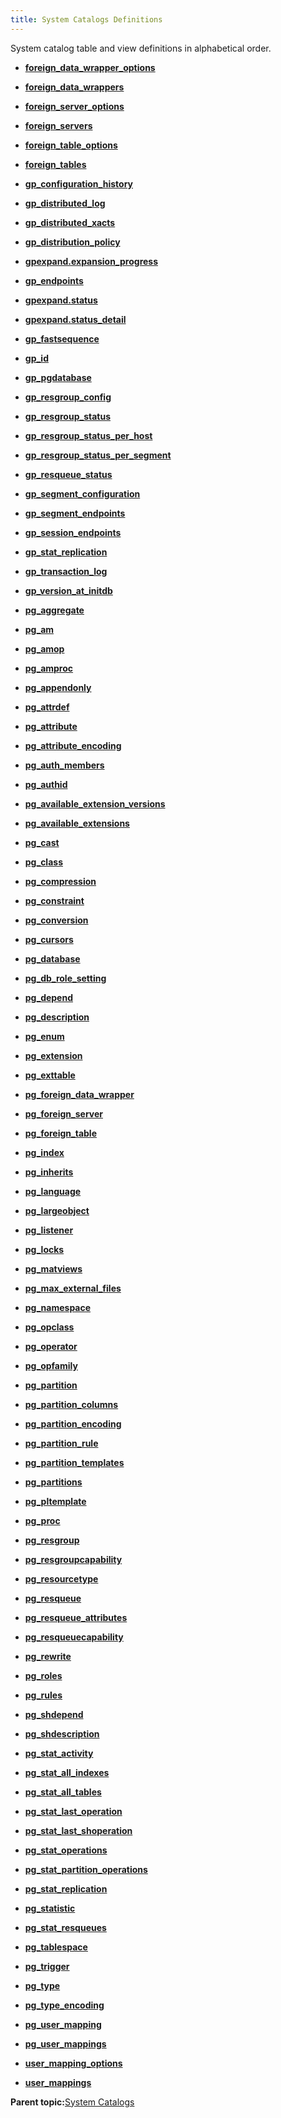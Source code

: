 ```yaml
---
title: System Catalogs Definitions 
---
```


System catalog table and view definitions in alphabetical order.

-   **[foreign\_data\_wrapper\_options](../system_catalogs/foreign_data_wrapper_options.html)**  

-   **[foreign\_data\_wrappers](../system_catalogs/foreign_data_wrappers.html)**  

-   **[foreign\_server\_options](../system_catalogs/foreign_server_options.html)**  

-   **[foreign\_servers](../system_catalogs/foreign_servers.html)**  

-   **[foreign\_table\_options](../system_catalogs/foreign_table_options.html)**  

-   **[foreign\_tables](../system_catalogs/foreign_tables.html)**  

-   **[gp\_configuration\_history](../system_catalogs/gp_configuration_history.html)**  

-   **[gp\_distributed\_log](../system_catalogs/gp_distributed_log.html)**  

-   **[gp\_distributed\_xacts](../system_catalogs/gp_distributed_xacts.html)**  

-   **[gp\_distribution\_policy](../system_catalogs/gp_distribution_policy.html)**  

-   **[gpexpand.expansion\_progress](../system_catalogs/gpexpand_expansion_progress.html)**  

-   **[gp\_endpoints](../system_catalogs/gp_endpoints.html)**  

-   **[gpexpand.status](../system_catalogs/gp_expansion_status.html)**  

-   **[gpexpand.status\_detail](../system_catalogs/gp_expansion_tables.html)**  

-   **[gp\_fastsequence](../system_catalogs/gp_fastsequence.html)**  

-   **[gp\_id](../system_catalogs/gp_id.html)**  

-   **[gp\_pgdatabase](../system_catalogs/gp_pgdatabase.html)**  

-   **[gp\_resgroup\_config](../system_catalogs/gp_resgroup_config.html)**  

-   **[gp\_resgroup\_status](../system_catalogs/gp_resgroup_status.html)**  

-   **[gp\_resgroup\_status\_per\_host](../system_catalogs/gp_resgroup_status_per_host.html)**  

-   **[gp\_resgroup\_status\_per\_segment](../system_catalogs/gp_resgroup_status_per_segment.html)**  

-   **[gp\_resqueue\_status](../system_catalogs/gp_resqueue_status.html)**  

-   **[gp\_segment\_configuration](../system_catalogs/gp_segment_configuration.html)**  

-   **[gp\_segment\_endpoints](../system_catalogs/gp_segment_endpoints.html)**  

-   **[gp\_session\_endpoints](../system_catalogs/gp_session_endpoints.html)**  

-   **[gp\_stat\_replication](../system_catalogs/gp_stat_replication.html)**  

-   **[gp\_transaction\_log](../system_catalogs/gp_transaction_log.html)**  

-   **[gp\_version\_at\_initdb](../system_catalogs/gp_version_at_initdb.html)**  

-   **[pg\_aggregate](../system_catalogs/pg_aggregate.html)**  

-   **[pg\_am](../system_catalogs/pg_am.html)**  

-   **[pg\_amop](../system_catalogs/pg_amop.html)**  

-   **[pg\_amproc](../system_catalogs/pg_amproc.html)**  

-   **[pg\_appendonly](../system_catalogs/pg_appendonly.html)**  

-   **[pg\_attrdef](../system_catalogs/pg_attrdef.html)**  

-   **[pg\_attribute](../system_catalogs/pg_attribute.html)**  

-   **[pg\_attribute\_encoding](../system_catalogs/pg_attribute_encoding.html)**  

-   **[pg\_auth\_members](../system_catalogs/pg_auth_members.html)**  

-   **[pg\_authid](../system_catalogs/pg_authid.html)**  

-   **[pg\_available\_extension\_versions](../system_catalogs/pg_available_extension_versions.html)**  

-   **[pg\_available\_extensions](../system_catalogs/pg_available_extensions.html)**  

-   **[pg\_cast](../system_catalogs/pg_cast.html)**  

-   **[pg\_class](../system_catalogs/pg_class.html)**  

-   **[pg\_compression](../system_catalogs/pg_compression.html)**  

-   **[pg\_constraint](../system_catalogs/pg_constraint.html)**  

-   **[pg\_conversion](../system_catalogs/pg_conversion.html)**  

-   **[pg\_cursors](../system_catalogs/pg_cursors.html)**  

-   **[pg\_database](../system_catalogs/pg_database.html)**  

-   **[pg\_db\_role\_setting](../system_catalogs/pg_db_role_setting.html)**  

-   **[pg\_depend](../system_catalogs/pg_depend.html)**  

-   **[pg\_description](../system_catalogs/pg_description.html)**  

-   **[pg\_enum](../system_catalogs/pg_enum.html)**  

-   **[pg\_extension](../system_catalogs/pg_extension.html)**  

-   **[pg\_exttable](../system_catalogs/pg_exttable.html)**  

-   **[pg\_foreign\_data\_wrapper](../system_catalogs/pg_foreign_data_wrapper.html)**  

-   **[pg\_foreign\_server](../system_catalogs/pg_foreign_server.html)**  

-   **[pg\_foreign\_table](../system_catalogs/pg_foreign_table.html)**  

-   **[pg\_index](../system_catalogs/pg_index.html)**  

-   **[pg\_inherits](../system_catalogs/pg_inherits.html)**  

-   **[pg\_language](../system_catalogs/pg_language.html)**  

-   **[pg\_largeobject](../system_catalogs/pg_largeobject.html)**  

-   **[pg\_listener](../system_catalogs/pg_listener.html)**  

-   **[pg\_locks](../system_catalogs/pg_locks.html)**  

-   **[pg\_matviews](../system_catalogs/pg_matviews.html)**  

-   **[pg\_max\_external\_files](../system_catalogs/pg_max_external_files.html)**  

-   **[pg\_namespace](../system_catalogs/pg_namespace.html)**  

-   **[pg\_opclass](../system_catalogs/pg_opclass.html)**  

-   **[pg\_operator](../system_catalogs/pg_operator.html)**  

-   **[pg\_opfamily](../system_catalogs/pg_opfamily.html)**  

-   **[pg\_partition](../system_catalogs/pg_partition.html)**  

-   **[pg\_partition\_columns](../system_catalogs/pg_partition_columns.html)**  

-   **[pg\_partition\_encoding](../system_catalogs/pg_partition_encoding.html)**  

-   **[pg\_partition\_rule](../system_catalogs/pg_partition_rule.html)**  

-   **[pg\_partition\_templates](../system_catalogs/pg_partition_templates.html)**  

-   **[pg\_partitions](../system_catalogs/pg_partitions.html)**  

-   **[pg\_pltemplate](../system_catalogs/pg_pltemplate.html)**  

-   **[pg\_proc](../system_catalogs/pg_proc.html)**  

-   **[pg\_resgroup](../system_catalogs/pg_resgroup.html)**  

-   **[pg\_resgroupcapability](../system_catalogs/pg_resgroupcapability.html)**  

-   **[pg\_resourcetype](../system_catalogs/pg_resourcetype.html)**  

-   **[pg\_resqueue](../system_catalogs/pg_resqueue.html)**  

-   **[pg\_resqueue\_attributes](../system_catalogs/pg_resqueue_attributes.html)**  

-   **[pg\_resqueuecapability](../system_catalogs/pg_resqueuecapability.html)**  

-   **[pg\_rewrite](../system_catalogs/pg_rewrite.html)**  

-   **[pg\_roles](../system_catalogs/pg_roles.html)**  

-   **[pg\_rules](../system_catalogs/pg_rules.html)**  

-   **[pg\_shdepend](../system_catalogs/pg_shdepend.html)**  

-   **[pg\_shdescription](../system_catalogs/pg_shdescription.html)**  

-   **[pg\_stat\_activity](../system_catalogs/pg_stat_activity.html)**  

-   **[pg\_stat\_all\_indexes](../system_catalogs/pg_stat_indexes.html)**  

-   **[pg\_stat\_all\_tables](../system_catalogs/pg_stat_tables.html)**  

-   **[pg\_stat\_last\_operation](../system_catalogs/pg_stat_last_operation.html)**  

-   **[pg\_stat\_last\_shoperation](../system_catalogs/pg_stat_last_shoperation.html)**  

-   **[pg\_stat\_operations](../system_catalogs/pg_stat_operations.html)**  

-   **[pg\_stat\_partition\_operations](../system_catalogs/pg_stat_partition_operations.html)**  

-   **[pg\_stat\_replication](../system_catalogs/pg_stat_replication.html)**  

-   **[pg\_statistic](../system_catalogs/pg_statistic.html)**  

-   **[pg\_stat\_resqueues](../system_catalogs/pg_stats_resqueue.html)**  

-   **[pg\_tablespace](../system_catalogs/pg_tablespace.html)**  

-   **[pg\_trigger](../system_catalogs/pg_trigger.html)**  

-   **[pg\_type](../system_catalogs/pg_type.html)**  

-   **[pg\_type\_encoding](../system_catalogs/pg_type_encoding.html)**  

-   **[pg\_user\_mapping](../system_catalogs/pg_user_mapping.html)**  

-   **[pg\_user\_mappings](../system_catalogs/pg_user_mappings.html)**  

-   **[user\_mapping\_options](../system_catalogs/user_mapping_options.html)**  

-   **[user\_mappings](../system_catalogs/user_mappings.html)**  


**Parent topic:**[System Catalogs](../system_catalogs/catalog_ref.html)

